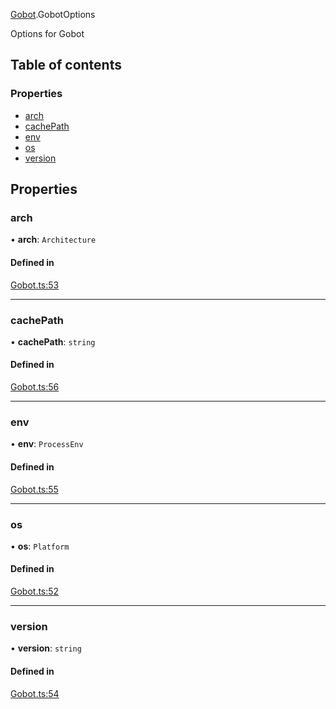 [Gobot](../modules/Gobot.md).GobotOptions

Options for Gobot

## Table of contents

### Properties

- [arch](Gobot.GobotOptions.md#arch)
- [cachePath](Gobot.GobotOptions.md#cachepath)
- [env](Gobot.GobotOptions.md#env)
- [os](Gobot.GobotOptions.md#os)
- [version](Gobot.GobotOptions.md#version)

## Properties

### arch

• **arch**: `Architecture`

#### Defined in

[Gobot.ts:53](https://github.com/benallfree/gobot/blob/v1.0.0-alpha.32/src/Gobot.ts#L53)

___

### cachePath

• **cachePath**: `string`

#### Defined in

[Gobot.ts:56](https://github.com/benallfree/gobot/blob/v1.0.0-alpha.32/src/Gobot.ts#L56)

___

### env

• **env**: `ProcessEnv`

#### Defined in

[Gobot.ts:55](https://github.com/benallfree/gobot/blob/v1.0.0-alpha.32/src/Gobot.ts#L55)

___

### os

• **os**: `Platform`

#### Defined in

[Gobot.ts:52](https://github.com/benallfree/gobot/blob/v1.0.0-alpha.32/src/Gobot.ts#L52)

___

### version

• **version**: `string`

#### Defined in

[Gobot.ts:54](https://github.com/benallfree/gobot/blob/v1.0.0-alpha.32/src/Gobot.ts#L54)
